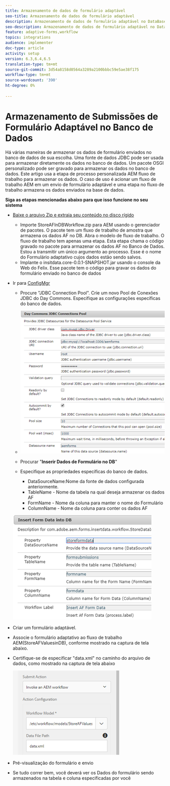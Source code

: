 ```yaml
---
title: Armazenamento de dados de formulário adaptável
seo-title: Armazenamento de dados de formulário adaptável
description: Armazenamento de dados de formulário adaptável no DataBase como parte do fluxo de trabalho do AEM
seo-description: Armazenamento de dados de formulário adaptável no DataBase como parte do fluxo de trabalho do AEM
feature: adaptive-forms,workflow
topics: integrations
audience: implementer
doc-type: article
activity: setup
version: 6.3,6.4,6.5
translation-type: tm+mt
source-git-commit: 3d54a8158d0564a3289a2100bbbc59e5ae38f175
workflow-type: tm+mt
source-wordcount: '390'
ht-degree: 0%

---
```



# Armazenamento de Submissões de Formulário Adaptável no Banco de Dados

Há várias maneiras de armazenar os dados de formulário enviados no banco de dados de sua escolha. Uma fonte de dados JDBC pode ser usada para armazenar diretamente os dados no banco de dados. Um pacote OSGI personalizado pode ser gravado para armazenar os dados no banco de dados. Este artigo usa a etapa de processo personalizada AEM fluxo de trabalho para armazenar os dados.
O caso de uso é acionar um fluxo de trabalho AEM em um envio de formulário adaptável e uma etapa no fluxo de trabalho armazena os dados enviados na base de dados.

**Siga as etapas mencionadas abaixo para que isso funcione no seu sistema**

* [Baixe o arquivo Zip e extraia seu conteúdo no disco rígido](assets/storeafdataindb.zip)

   * Importe StoreAFInDBWorkflow.zip para AEM usando o gerenciador de pacotes. O pacote tem um fluxo de trabalho de amostra que armazena os dados AF no DB. Abra o modelo de fluxo de trabalho. O fluxo de trabalho tem apenas uma etapa. Esta etapa chama o código gravado no pacote para armazenar os dados AF no Banco de Dados. Estou a transmitir um único argumento ao processo. Esse é o nome do Formulário adaptativo cujos dados estão sendo salvos.
   * Implante o insitdata.core-0.0.1-SNAPSHOT.jar usando o console da Web do Felix. Esse pacote tem o código para gravar os dados do formulário enviado no banco de dados

* Ir para [ConfigMgr](http://localhost:4502/system/console/configMgr)

   * Procure &quot;JDBC Connection Pool&quot;. Crie um novo Pool de Conexões JDBC do Day Commons. Especifique as configurações específicas do banco de dados.

   * ![pool de conexões jdbc](assets/jdbc-connection-pool.png)
   * Procurar &quot;**Inserir Dados de Formulário no DB**&quot;
   * Especifique as propriedades específicas do banco de dados.
      * DataSourceName:Nome da fonte de dados configurada anteriormente.
      * TableName - Nome da tabela na qual deseja armazenar os dados AF
      * FormName - Nome da coluna para manter o nome do Formulário
      * ColumnName - Nome da coluna para conter os dados AF

   ![inserir dados](assets/insertdata.PNG)

* Criar um formulário adaptável.

* Associe o formulário adaptativo ao fluxo de trabalho AEM(StoreAFValuesinDB), conforme mostrado na captura de tela abaixo.

* Certifique-se de especificar &quot;data.xml&quot; no caminho do arquivo de dados, como mostrado na captura de tela abaixo

   ![submissão](assets/submissionafforms.png)

* Pré-visualização do formulário e envio

* Se tudo correr bem, você deverá ver os Dados do formulário sendo armazenados na tabela e coluna especificadas por você



